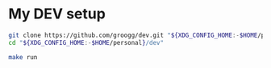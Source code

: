# My DEV setup

```bash
git clone https://github.com/groogg/dev.git "${XDG_CONFIG_HOME:-$HOME/personal/}"
cd "${XDG_CONFIG_HOME:-$HOME/personal}/dev"
```

```bash
make run
```
